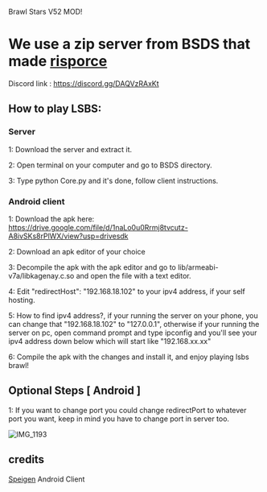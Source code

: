Brawl Stars V52 MOD!

# We use a zip server from BSDS that made [risporce](https://github.com/risporce)

Discord link : https://discord.gg/DAQVzRAxKt


## How to play LSBS: ##

### Server ###
1: Download the server and extract it.

2: Open terminal on your computer and go to BSDS directory.

3: Type python Core.py and it's done, follow client instructions.

### Android client ###
1: Download the apk here: https://drive.google.com/file/d/1naLo0u0Rrmj8tvcutz-A8ivSKs8rPlWX/view?usp=drivesdk

2: Download an apk editor of your choice

3: Decompile the apk with the apk editor and go to lib/armeabi-v7a/libkagenay.c.so and open the file with a text editor.

4: Edit "redirectHost": "192.168.18.102" to your ipv4 address, if your self hosting.

5: How to find ipv4 address?, if your running the server on your phone, you can change that "192.168.18.102" to "127.0.0.1", otherwise if your running the server on pc, open command prompt and type ipconfig and you'll see your ipv4 address down below which will start like "192.168.xx.xx"

6: Compile the apk with the changes and install it, and enjoy playing lsbs brawl!

## Optional Steps [ Android ] ##
1: If you want to change port you could change redirectPort to whatever port you want, keep in mind you have to change port in server too.

![IMG_1193](https://cdn.discordapp.com/attachments/1040608064681803827/1168624752668180612/Screenshot_2023-10-30-20-56-33-430_com.projectlsbs.v52.jpg?ex=674c08dd&is=674ab75d&hm=dd5af9118daa60dfdd9093b62addd8f7f143eda29f6341ab811029065053935e&)

## credits ##
[Speigen](https://github.com/SpeigenGit) Android Client
